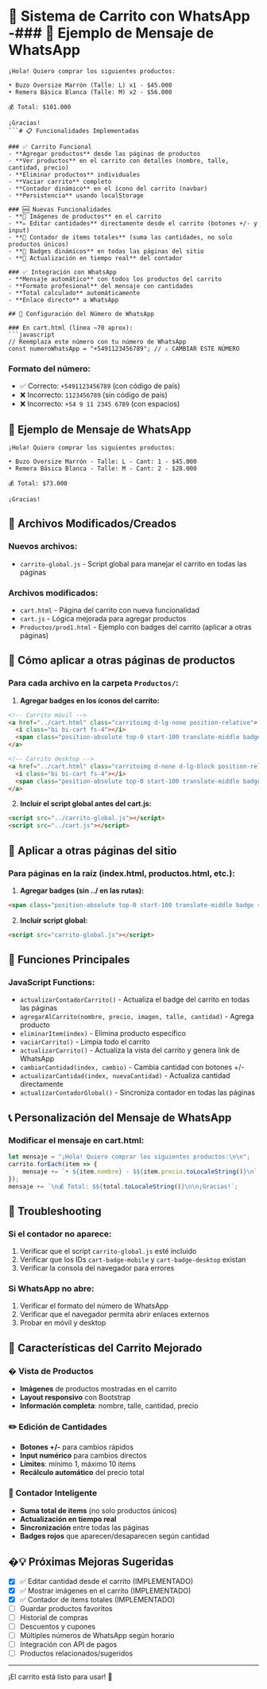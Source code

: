 # 🛒 Sistema de Carrito con WhatsApp -### 📱 Ejemplo de Mensaje de WhatsApp

```
¡Hola! Quiero comprar los siguientes productos:

• Buzo Oversize Marrón (Talle: L) x1 - $45.000
• Remera Básica Blanca (Talle: M) x2 - $56.000

💰 Total: $101.000

¡Gracias!
```# 📋 Funcionalidades Implementadas

### ✅ Carrito Funcional
- **Agregar productos** desde las páginas de productos
- **Ver productos** en el carrito con detalles (nombre, talle, cantidad, precio)
- **Eliminar productos** individuales
- **Vaciar carrito** completo
- **Contador dinámico** en el ícono del carrito (navbar)
- **Persistencia** usando localStorage

### 🆕 Nuevas Funcionalidades
- **📸 Imágenes de productos** en el carrito
- **✏️ Editar cantidades** directamente desde el carrito (botones +/- y input)
- **🔢 Contador de items totales** (suma las cantidades, no solo productos únicos)
- **📱 Badges dinámicos** en todas las páginas del sitio
- **🔄 Actualización en tiempo real** del contador

### ✅ Integración con WhatsApp
- **Mensaje automático** con todos los productos del carrito
- **Formato profesional** del mensaje con cantidades
- **Total calculado** automáticamente
- **Enlace directo** a WhatsApp

## 🔧 Configuración del Número de WhatsApp

### En cart.html (línea ~70 aprox):
```javascript
// Reemplaza este número con tu número de WhatsApp
const numeroWhatsApp = "+5491123456789"; // ⚠️ CAMBIAR ESTE NÚMERO
```

### Formato del número:
- ✅ Correcto: `+5491123456789` (con código de país)
- ❌ Incorrecto: `1123456789` (sin código de país)
- ❌ Incorrecto: `+54 9 11 2345 6789` (con espacios)

## 📱 Ejemplo de Mensaje de WhatsApp

```
¡Hola! Quiero comprar los siguientes productos:

• Buzo Oversize Marrón - Talle: L - Cant: 1 - $45.000
• Remera Básica Blanca - Talle: M - Cant: 2 - $28.000

💰 Total: $73.000

¡Gracias!
```

## 🚀 Archivos Modificados/Creados

### Nuevos archivos:
- `carrito-global.js` - Script global para manejar el carrito en todas las páginas

### Archivos modificados:
- `cart.html` - Página del carrito con nueva funcionalidad
- `cart.js` - Lógica mejorada para agregar productos
- `Productos/prod1.html` - Ejemplo con badges del carrito (aplicar a otras páginas)

## 📝 Cómo aplicar a otras páginas de productos

### Para cada archivo en la carpeta `Productos/`:

1. **Agregar badges en los íconos del carrito:**

```html
<!-- Carrito móvil -->
<a href="../cart.html" class="carritoimg d-lg-none position-relative">
  <i class="bi bi-cart fs-4"></i>
  <span class="position-absolute top-0 start-100 translate-middle badge rounded-pill bg-danger" id="cart-badge-mobile" style="display: none;">0</span>
</a>

<!-- Carrito desktop -->
<a href="../cart.html" class="carritoimg d-none d-lg-block position-relative">
  <i class="bi bi-cart fs-4"></i>
  <span class="position-absolute top-0 start-100 translate-middle badge rounded-pill bg-danger" id="cart-badge-desktop" style="display: none;">0</span>
</a>
```

2. **Incluir el script global antes del cart.js:**

```html
<script src="../carrito-global.js"></script>
<script src="../cart.js"></script>
```

## 🔄 Aplicar a otras páginas del sitio

### Para páginas en la raíz (index.html, productos.html, etc.):

1. **Agregar badges (sin ../ en las rutas):**
```html
<span class="position-absolute top-0 start-100 translate-middle badge rounded-pill bg-danger" id="cart-badge-mobile" style="display: none;">0</span>
```

2. **Incluir script global:**
```html
<script src="carrito-global.js"></script>
```

## 🎯 Funciones Principales

### JavaScript Functions:
- `actualizarContadorCarrito()` - Actualiza el badge del carrito en todas las páginas
- `agregarAlCarrito(nombre, precio, imagen, talle, cantidad)` - Agrega producto
- `eliminarItem(index)` - Elimina producto específico
- `vaciarCarrito()` - Limpia todo el carrito
- `actualizarCarrito()` - Actualiza la vista del carrito y genera link de WhatsApp
- `cambiarCantidad(index, cambio)` - Cambia cantidad con botones +/-
- `actualizarCantidad(index, nuevaCantidad)` - Actualiza cantidad directamente
- `actualizarContadorGlobal()` - Sincroniza contador en todas las páginas

## 📞 Personalización del Mensaje de WhatsApp

### Modificar el mensaje en cart.html:
```javascript
let mensaje = "¡Hola! Quiero comprar los siguientes productos:\n\n";
carrito.forEach(item => {
    mensaje += `• ${item.nombre} - $${item.precio.toLocaleString()}\n`;
});
mensaje += `\n💰 Total: $${total.toLocaleString()}\n\n¡Gracias!`;
```

## 🐛 Troubleshooting

### Si el contador no aparece:
1. Verificar que el script `carrito-global.js` esté incluido
2. Verificar que los IDs `cart-badge-mobile` y `cart-badge-desktop` existan
3. Verificar la consola del navegador para errores

### Si WhatsApp no abre:
1. Verificar el formato del número de WhatsApp
2. Verificar que el navegador permita abrir enlaces externos
3. Probar en móvil y desktop

## 🎨 Características del Carrito Mejorado

### � Vista de Productos
- **Imágenes** de productos mostradas en el carrito
- **Layout responsivo** con Bootstrap
- **Información completa**: nombre, talle, cantidad, precio

### ✏️ Edición de Cantidades
- **Botones +/-** para cambios rápidos
- **Input numérico** para cambios directos
- **Límites**: mínimo 1, máximo 10 items
- **Recálculo automático** del precio total

### 🔢 Contador Inteligente
- **Suma total de items** (no solo productos únicos)
- **Actualización en tiempo real** 
- **Sincronización** entre todas las páginas
- **Badges rojos** que aparecen/desaparecen según cantidad

## �💡 Próximas Mejoras Sugeridas

- [x] ✅ Editar cantidad desde el carrito (IMPLEMENTADO)
- [x] ✅ Mostrar imágenes en el carrito (IMPLEMENTADO)  
- [x] ✅ Contador de items totales (IMPLEMENTADO)
- [ ] Guardar productos favoritos
- [ ] Historial de compras
- [ ] Descuentos y cupones
- [ ] Múltiples números de WhatsApp según horario
- [ ] Integración con API de pagos
- [ ] Productos relacionados/sugeridos

---

¡El carrito está listo para usar! 🎉